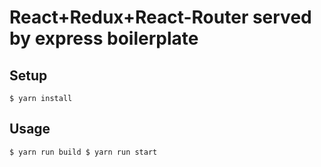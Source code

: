 # React+Redux+React-Router served by express boilerplate

## Setup

`
    $ yarn install
`

## Usage
`
    $ yarn run build
    $ yarn run start
`
